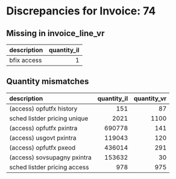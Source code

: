 # Discrepancies for Invoice: 74

## Missing in invoice_line_vr

| description   |   quantity_il |
|:--------------|--------------:|
| bfix access   |             1 |

## Quantity mismatches

| description                  |   quantity_il |   quantity_vr |
|:-----------------------------|--------------:|--------------:|
| (access) opfutfx history     |           151 |            87 |
| sched listder pricing unique |          2021 |          1100 |
| (access) opfutfx pxintra     |        690778 |           141 |
| (access) usgovt pxintra      |        119043 |           120 |
| (access) opfutfx pxeod       |        436014 |           291 |
| (access) sovsupagny pxintra  |        153632 |            30 |
| sched listder pricing access |           978 |           975 |

